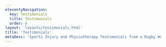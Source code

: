```yaml
---
eleventyNavigation:
  key: Testimonials
  title: Testimonials
  order: 6
layout: 'layouts/testimonials.html'
title: 'Testimonials'
metaDesc: 'Sports Injury and Physiotherapy Testimonials from a Rugby World Cup Winner Nolli Waterman (England Women Rugby Player) and Chris Fortey (Ex Gloucester and Worcester RFC)'
---
```

